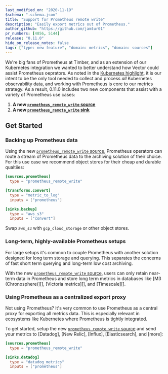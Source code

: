 ```yaml
---
last_modified_on: "2020-11-19"
$schema: ".schema.json"
title: "Support for Prometheus remote write"
description: "Easily export metrics out of Prometheus."
author_github: "https://github.com/jamtur01"
pr_numbers: [4856, 5144]
release: "0.11.0"
hide_on_release_notes: false
tags: ["type: new feature", "domain: metrics", "domain: sources"]
---
```


We're big fans of Prometheus at Timber, and as an extension of our Kubernetes
integration we wanted to better understand how Vector could assist Prometheus
oeprators. As noted in the [Kubernetes highlight][kubernetes_highlight], it is
our intent to be the only tool needed to collect and process _all_ Kubernetes
observability data, and working with Prometheus is core to our
metrics strategy. As a result, 0.11.0 includes two new components that assist
with a variety of Prometheus use cases:

1. **A new [`prometheus_remote_write` source][prometheus_remote_write_source]**
2. **A new [`prometheus_remote_write` sink][prometheus_remote_write_sink]**

## Get Started

### Backing up Prometheus data

Using the new [`prometheus_remote_write` source][prometheus_remote_write_source],
Prometheus operators can route a stream of Prometheus data to the archiving
solution of their choice. For this use case we recommend object stores for their
cheap and durable qualtiies:

```toml title="vector.toml"
[sources.prometheus]
  type = "prometheus_remote_write"

[transforms.convert]
  type = "metric_to_log"
  inputs = ["prometheus"]

[sinks.backup]
  type = "aws_s3"
  inputs = ["convert"]
```

Swap `aws_s3` with `gcp_cloud_storage` or other object stores.

### Long-term, highly-available Prometheus setups

For large setups it's common to couple Prometheus with another solution designed
for long term storage and querying. This separates the concerns of fast short
term querying and long-term low cost archiving.

With the new [`prometheus_remote_write` source][prometheus_remote_write_source],
users can only retain near-term data in Prometheus and store long term metrics
in databases like [M3 (Chronosphere)][], [Victoria metrics][], and [Timescale][].

### Using Prometheus as a centralized export proxy

Not using Prometheus? It's very common to use Prometheus as a central proxy
for exporting all metrics data. This is especially relevant in ecosystems like
Kubernetes where Prometheus is tightly integrated.

To get started, setup the new
[`prometheus_remote_write` source][prometheus_remote_write_source] and send
your metrics to [Datadog], [New Relic], [Influx], [Elasticsearch], and [more]:

```toml title="vector.toml"
[sources.prometheus]
  type = "prometheus_remote_write"

[sinks.datadog]
  type = "datadog_metrics"
  inputs = ["prometheus"]
```

[kubernetes_highlight]: /highlights/2020-10-27-kubernetes-integration
[prometheus_remote_write_sink]: /docs/reference/sinks/prometheus_remote_write
[prometheus_remote_write_source]: /docs/reference/sources/prometheus_remote_write

